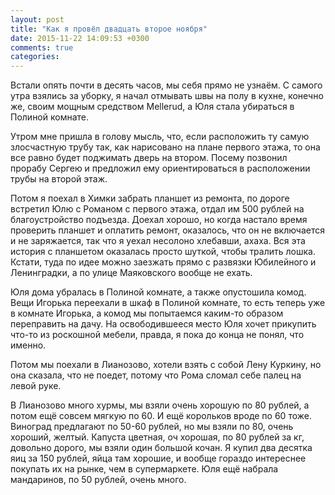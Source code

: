 ```yaml
---
layout: post
title: "Как я провёл двадцать второе ноября"
date: 2015-11-22 14:09:53 +0300
comments: true
categories: 
---
```

Встали опять почти в десять часов, мы себя прямо не узнаём. С самого утра взялись за уборку, я начал отмывать швы на полу в кухне, конечно же, своим мощным средством Mellerud, а Юля стала убираться в Полиной комнате.

Утром мне пришла в голову мысль, что, если расположить ту самую злосчастную трубу так, как нарисовано на плане первого этажа, то она все равно будет поджимать дверь на втором. Посему позвонил прорабу Сергею и предложил ему ориентироваться в расположении трубы на второй этаж.

Потом я поехал в Химки забрать планшет из ремонта, по дороге встретил Юлю с Романом с первого этажа, отдал им 500 рублей на благоустройство подъезда. Доехал хорошо, но когда настало время проверить планшет и оплатить ремонт, оказалось, что он не включается и не заряжается, так что я уехал несолоно хлебавши, ахаха. Вся эта история с планшетом оказалась просто шуткой, чтобы тралить лошка. Кстати, туда по идее можно заезжать прямо с развязки Юбилейного и Ленинградки, а по улице Маяковского вообще не ехать.

Юля дома убралась в Полиной комнате, а также опустошила комод. Вещи Игорька переехали в шкаф в Полиной комнате, то есть теперь уже в комнате Игорька, а комод мы попытаемся каким-то образом переправить на дачу. На освободившееся место Юля хочет прикупить что-то из роскошной мебели, правда, я пока до конца не понял, что именно.

Потом мы поехали в Лианозово, хотели взять с собой Лену Куркину, но она сказала, что не поедет, потому что Рома сломал себе палец на левой руке.

В Лианозово много хурмы, мы взяли очень хорошую по 80 рублей, а потом ещё совсем мягкую по 60. И ещё корольков вроде по 60 тоже. Виноград предлагают по 50-60 рублей, но мы взяли по 80, очень хороший, желтый. Капуста цветная, оч хорошая, по 80 рублей за кг, довольно дорого, мы взяли один большой кочан. Я купил два десятка яиц за 150 рублей, яйца там хорошие, и вообще гораздо интереснее покупать их на рынке, чем в супермаркете. Юля ещё набрала мандаринов, по 50 рублей, очень много.